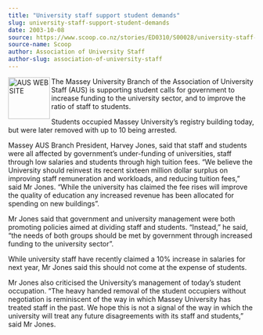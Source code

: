 ```yaml
---
title: "University staff support student demands"
slug: university-staff-support-student-demands
date: 2003-10-08
source: https://www.scoop.co.nz/stories/ED0310/S00028/university-staff-support-student-demands.htm
source-name: Scoop
author: Association of University Staff
author-slug: association-of-university-staff
---
```


<p><img align="left" width="85" height="85" src="http://www.aus.ac.nz/pictures/logo.gif" alt="AUS WEB SITE" border="0">The Massey University Branch
of the Association of University Staff (AUS) is supporting
student calls for government to increase funding to the
university sector, and to improve the ratio of staff to
students.</p>

<p>Students occupied Massey University’s registry
building today, but were later removed with up to 10 being
arrested.</p>

<p>Massey AUS Branch President, Harvey Jones, said
that staff and students were all affected by government’s
under-funding of universities, staff through low salaries
and students through high tuition fees.  “We believe the
University should reinvest its recent sixteen million dollar
surplus on improving staff remuneration and workloads, and
reducing tuition fees,” said Mr Jones. “While the university
has claimed the fee rises will improve the quality of
education any increased revenue has been allocated for
spending on new buildings”.</p>

<p>Mr Jones said that government
and university management were both promoting policies aimed
at dividing staff and students. “Instead,” he said, “the
needs of both groups should be met by government through
increased funding to the university sector”.</p>

<p>While
university staff have recently claimed a 10% increase in
salaries for next year, Mr Jones said this should not come
at the expense of students.</p>

<p>Mr Jones also criticised the
University’s management of today’s student occupation. “The
heavy handed removal of the student occupiers without
negotiation is reminiscent of the way in which Massey
University has treated staff in the past. We hope this is
not a signal of the way in which the university will treat
any future disagreements with its staff and students,” said
Mr
Jones.<br><p>




<!--


